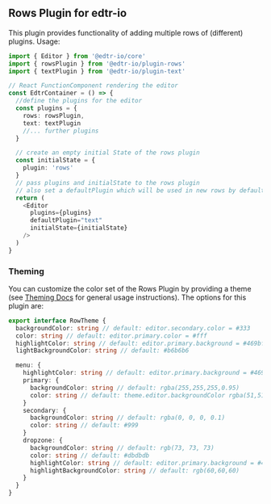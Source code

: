## Rows Plugin for edtr-io

This plugin provides functionality of adding multiple rows of (different) plugins. Usage:

```typescript jsx
import { Editor } from '@edtr-io/core'
import { rowsPlugin } from '@edtr-io/plugin-rows'
import { textPlugin } from '@edtr-io/plugin-text'

// React FunctionComponent rendering the editor
const EdtrContainer = () => {
  //define the plugins for the editor
  const plugins = {
    rows: rowsPlugin,
    text: textPlugin
    //... further plugins
  }

  // create an empty initial State of the rows plugin
  const initialState = {
    plugin: 'rows'
  }
  // pass plugins and initialState to the rows plugin
  // also set a defaultPlugin which will be used in new rows by default
  return (
    <Editor
      plugins={plugins}
      defaultPlugin="text"
      initialState={initialState}
    />
  )
}
```

### Theming

You can customize the color set of the Rows Plugin by providing a theme (see [Theming Docs](https://github.com/edtr-io/edtr-io/blob/master/docs/Theming.md) for general usage instructions). The options for this plugin are:

```typescript jsx
export interface RowTheme {
  backgroundColor: string // default: editor.secondary.color = #333
  color: string // default: editor.primary.color = #fff
  highlightColor: string // default: editor.primary.background = #469bff
  lightBackgroundColor: string // default: #b6b6b6

  menu: {
    highlightColor: string // default: editor.primary.background = #469bff
    primary: {
      backgroundColor: string // default: rgba(255,255,255,0.95)
      color: string // default: theme.editor.backgroundColor rgba(51,51,51,0.95)
    }
    secondary: {
      backgroundColor: string // default: rgba(0, 0, 0, 0.1)
      color: string // default: #999
    }
    dropzone: {
      backgroundColor: string // default: rgb(73, 73, 73)
      color: string // default: #dbdbdb
      highlightColor: string // default: editor.primary.background = #469bff
      highlightBackgroundColor: string // default: rgb(60,60,60)
    }
  }
}
```
